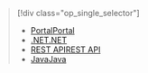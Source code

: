 > [!div class="op_single_selector"]
> * [<span data-ttu-id="1e928-101">Portal</span><span class="sxs-lookup"><span data-stu-id="1e928-101">Portal</span></span>](../articles/media-services/media-services-portal-configure-content-key-auth-policy.md)
> * [<span data-ttu-id="1e928-102">.NET</span><span class="sxs-lookup"><span data-stu-id="1e928-102">.NET</span></span>](../articles/media-services/media-services-dotnet-configure-content-key-auth-policy.md)
> * [<span data-ttu-id="1e928-103">REST API</span><span class="sxs-lookup"><span data-stu-id="1e928-103">REST API</span></span>](../articles/media-services/media-services-rest-configure-content-key-auth-policy.md)
> * [<span data-ttu-id="1e928-104">Java</span><span class="sxs-lookup"><span data-stu-id="1e928-104">Java</span></span>](https://github.com/southworkscom/azure-sdk-for-media-services-java-samples)
> 
> 

